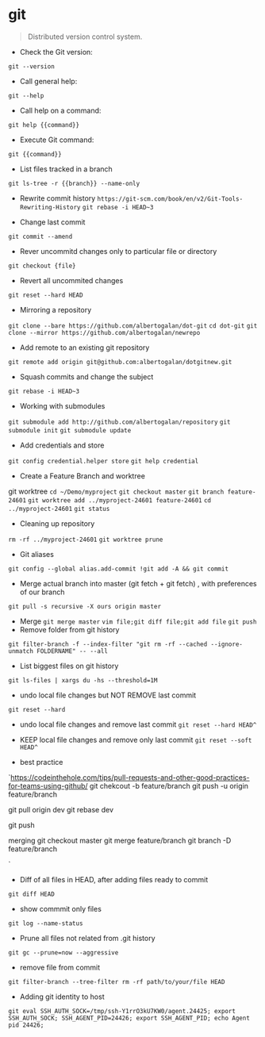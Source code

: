 # git

> Distributed version control system.

- Check the Git version:

`git --version`

- Call general help:

`git --help`

- Call help on a command:

`git help {{command}}`

- Execute Git command:

`git {{command}}`

- List files tracked in a branch 

`git ls-tree -r {{branch}} --name-only`


- Rewrite commit history
`https://git-scm.com/book/en/v2/Git-Tools-Rewriting-History`
`git rebase -i HEAD~3`


- Change last commit

`git commit --amend`


- Rever uncommitd changes only to particular file or directory

`git checkout {file}`


- Revert all uncommited changes

`git reset --hard HEAD`


- Mirroring a repository

`git clone --bare https://github.com/albertogalan/dot-git`
`cd dot-git`
`git clone --mirror https://github.com/albertogalan/newrepo`



- Add remote to an existing git repository

`git remote add origin git@github.com:albertogalan/dotgitnew.git`


- Squash commits and change the subject

`git rebase -i HEAD~3`


- Working with submodules

`git submodule add http://github.com/albertogalan/repository`
`git submodule init`
`git submodule update`


- Add credentials and store

`git config credential.helper store`
`git help credential`


- Create a Feature Branch and worktree

git worktree
`cd ~/Demo/myproject`
`git checkout master`
`git branch feature-24601`
`git worktree add ../myproject-24601 feature-24601`
`cd ../myproject-24601`
`git status`

- Cleaning up repository

`rm -rf ../myproject-24601`
`git worktree prune`


- Git aliases

`git config --global alias.add-commit !git add -A && git commit`


- Merge actual branch into master (git fetch + git fetch) , with preferences of our branch

`git pull -s recursive -X ours origin master`

- Merge 
`git merge master`
`vim file;git diff file;git add file`
`git push`
- Remove folder from git history

`git filter-branch -f --index-filter "git rm -rf --cached --ignore-unmatch FOLDERNAME" -- --all`


- List biggest files on git history

`git ls-files | xargs du -hs --threshold=1M`


- undo local file changes but NOT REMOVE last commit

`git reset --hard`

- undo local file changes and remove last commit
`git reset --hard HEAD^`
- KEEP local file changes and remove only last commit
`git reset --soft HEAD^`


- best practice

`https://codeinthehole.com/tips/pull-requests-and-other-good-practices-for-teams-using-github/
git chekcout -b feature/branch
git push -u origin feature/branch

git pull origin dev
git rebase dev

git push

merging
git checkout master
git merge feature/branch
git branch -D feature/branch


`

- Diff of all files in HEAD, after adding files ready to commit

`git diff HEAD`


- show commmit only files

`git log --name-status`


- Prune all files not related from .git history

`git gc --prune=now --aggressive`


- remove file from commit

`git filter-branch --tree-filter rm -rf path/to/your/file HEAD`


- Adding git identity to host

`git eval SSH_AUTH_SOCK=/tmp/ssh-Y1rrO3kU7KW0/agent.24425; export SSH_AUTH_SOCK; SSH_AGENT_PID=24426; export SSH_AGENT_PID; echo Agent pid 24426;`



